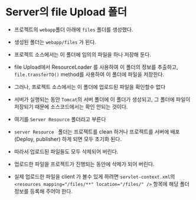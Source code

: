# Server의 file Upload 폴더
- 프로젝트의  `webapp`폴더 아래에 `files` 폴더를 생성했다.
- 생성된 폴더는 `webapp/files` 가 된다.
- 프로젝트 소스에서는 이 폴더에 임의의 파일을 하나 저장해 둔다.
- file Upload에서 ResourceLoader 를 사용하여 이 폴더의 정보를 추출하고, `file.transferTO()` method를 사용하여 이 폴더에 파일을 저장한다.
- 그러나, 프로젝트 소스에서는 이 폴더에 업로드된 파일을 확인할수 없다
- 서버가 실행되는 동안 `Tomcat`의 서버 폴더에 이 폴더가 생성되고, 그 폴더에 파일이 저장되기 때문에 소스코드에서는 확인 안되는 것이다.

- 여기를 `Server Resource` 폴더라고 부른다
- `server Resource ` 폴더는 프로젝트를 clean 하거나 프로젝트를 서버에 배포(Deploy, publisher) 하게 되면 모두 초기화 된다.
- 따라서 업로드된 파일들도 모두 삭제되어 버린다.
- 업로드한 파일을 프로젝트가 진행되는 동안에 삭제가 되어 버린다.
- 실제 업로드한 파일을 client 가 볼수 있게 하려면 `servlet-context.xml`의 `<resources mapping="/files/**" location="/files/" />` 항목에 해당 폴더정보를 등록해 주어야 한다.